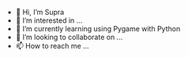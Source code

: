 - 👋 Hi, I’m Supra
- 👀 I’m interested in ...
- 🌱 I’m currently learning using Pygame with Python
- 💞️ I’m looking to collaborate on ...
- 📫 How to reach me ...

<!---
SupraTheGreat/SupraTheGreat is a ✨ special ✨ repository because its `README.md` (this file) appears on your GitHub profile.
You can click the Preview link to take a look at your changes.
--->
